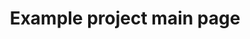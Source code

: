 ---
title: "Example project main page"
color: "Green"
menu:
  - {title: "Example post", directory: "/okucha/proj.proj", color: "Beaver"}
output:
  html5:
    template: templates/directory.html
...